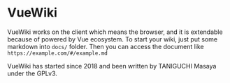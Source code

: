 # VueWiki

VueWiki works on the client which means the browser, and it is extendable because of powered by Vue ecosystem.
To start your wiki, just put some markdown into `docs/` folder. Then you can access the document like `https://example.com/#/example.md`

VueWiki has started since 2018 and been written by TANIGUCHI Masaya under the GPLv3.
